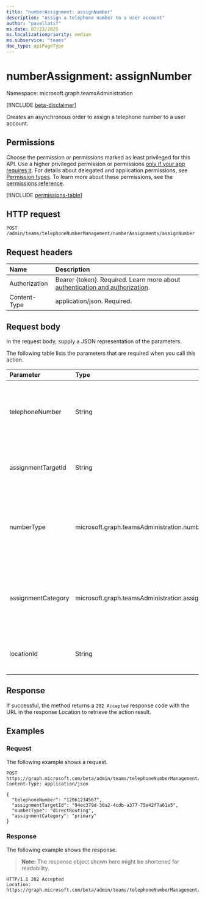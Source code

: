 ```yaml
---
title: "numberAssignment: assignNumber"
description: "Assign a telephone number to a user account"
author: "pavellatif"
ms.date: 07/23/2025
ms.localizationpriority: medium
ms.subservice: "teams"
doc_type: apiPageType
---
```


# numberAssignment: assignNumber

Namespace: microsoft.graph.teamsAdministration

[!INCLUDE [beta-disclaimer](../../includes/beta-disclaimer.md)]

Creates an asynchronous order to assign a telephone number to a user account.

## Permissions

Choose the permission or permissions marked as least privileged for this API. Use a higher privileged permission or permissions [only if your app requires it](/graph/permissions-overview#best-practices-for-using-microsoft-graph-permissions). For details about delegated and application permissions, see [Permission types](/graph/permissions-overview#permission-types). To learn more about these permissions, see the [permissions reference](/graph/permissions-reference).

<!-- {
  "blockType": "permissions",
  "name": "teamsadministration-numberassignment-assignnumber-permissions"
}
-->
[!INCLUDE [permissions-table](../includes/permissions/teamsadministration-numberassignment-assignnumber-permissions.md)]

## HTTP request

<!-- {
  "blockType": "ignored"
}
-->
``` http
POST /admin/teams/telephoneNumberManagement/numberAssignments/assignNumber
```

## Request headers

|Name|Description|
|:---|:---|
|Authorization|Bearer {token}. Required. Learn more about [authentication and authorization](/graph/auth/auth-concepts).|
|Content-Type|application/json. Required.|

## Request body

In the request body, supply a JSON representation of the parameters.

The following table lists the parameters that are required when you call this action.

|Parameter|Type|Description|
|:---|:---|:---|
|telephoneNumber|String|The telephone number intended to be assigned. (Mandatory parameter)|
|assignmentTargetId|String|The ID associated with User account. (Mandatory parameter)|
|numberType|microsoft.graph.teamsAdministration.numberType|Number type can be Direct Routing, Calling Plan or Operator Connect. (Mandatory parameter)|
|assignmentCategory|microsoft.graph.teamsAdministration.assignmentCategory|Indicates the type of number assignment. Example: Primary or Private. Default is Primary.|
|locationId|String|The ID associated with an emergency address.|

## Response

If successful, the method returns a `202 Accepted` response code with the URL in the response Location to retrieve the action result.

## Examples

### Request

The following example shows a request.
<!-- {
  "blockType": "request",
  "name": "numberassignmentthis.assignnumber"
}
-->
``` http
POST https://graph.microsoft.com/beta/admin/teams/telephoneNumberManagement/numberAssignments/assignNumber
Content-Type: application/json

{
  "telephoneNumber": "12061234567",
  "assignmentTargetId": "94ec379d-30a2-4cdb-a377-75e42f7a61e5",
  "numberType": "directRouting",
  "assignmentCategory": "primary"
}
```

### Response

The following example shows the response.
>**Note:** The response object shown here might be shortened for readability.
<!-- {
  "blockType": "response",
  "truncated": true
}
-->
``` http
HTTP/1.1 202 Accepted
Location: https://graph.microsoft.com/beta/admin/teams/telephoneNumberManagement/operations('QXNzaWdubWVudHw2Y2E4Yjc0Ni00YzgxLTRhY2EtOTUyNi1jZmNjNGRiYWYyMmI')
```
